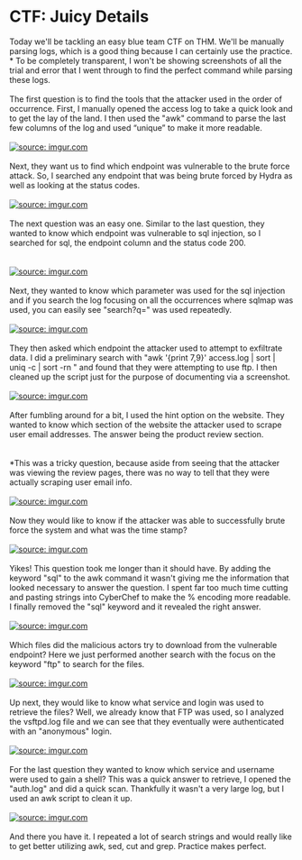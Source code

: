 # CTF: Juicy Details

Today we'll be tackling an easy blue team CTF on THM. We'll be manually parsing logs, which is a good thing because I can certainly use the practice. * To be completely transparent, I won't be showing screenshots of all the trial and error that I went through to find the perfect command while parsing these logs. 
<br>
<br>
The first question is to find the tools that the attacker used in the order of occurrence. First, I manually opened the access log to take a quick look and to get the lay of the land. I then used the "awk" command to parse the last few columns of the log and used “unique” to make it more readable. 
<br>
<br>
<a href="https://imgur.com/Djsk22z"><img src="https://i.imgur.com/Djsk22z.jpg" title="source: imgur.com" /></a>
<br>
<br>
Next, they want us to find which endpoint was vulnerable to the brute force attack. So, I searched any endpoint that was being brute forced by Hydra as well as looking at the status codes. 
<br>
<br>
<a href="https://imgur.com/nAJItwf"><img src="https://i.imgur.com/nAJItwf.jpg" title="source: imgur.com" /></a>
<br>
<br>
The next question was an easy one. Similar to the last question, they wanted to know which endpoint was vulnerable to sql injection, so I searched for sql, the endpoint column and the status code 200.  
<br>
<br>
<a href="https://imgur.com/YYoJT6c"><img src="https://i.imgur.com/YYoJT6c.jpg" title="source: imgur.com" /></a>
<br>
<br>
Next, they wanted to know which parameter was used for the sql injection and if you search the log focusing on all the occurrences where sqlmap was used, you can easily see "search?q=" was used repeatedly. 
<br>
<br>
<a href="https://imgur.com/IEwA1gW"><img src="https://i.imgur.com/IEwA1gW.jpg" title="source: imgur.com" /></a>
<br>
<br>
They then asked which endpoint the attacker used to attempt to exfiltrate data. I did a preliminary search with "awk '{print $7,$9}' access.log | sort | uniq -c | sort -rn " and found that they were attempting to use ftp. I then cleaned up the script just for the purpose of documenting via a screenshot.
<br>
<br>
<a href="https://imgur.com/IcZRUnE"><img src="https://i.imgur.com/IcZRUnE.jpg" title="source: imgur.com" /></a>
<br>
<br>
After fumbling around for a bit, I used the hint option on the website. They wanted to know which section of the website the attacker used to scrape user email addresses. The answer being the product review section.  
<br>
<br>
*This was a tricky question, because aside from seeing that the attacker was viewing the review pages, there was no way to tell that they were actually scraping user email info. 
<br>
<br>
<a href="https://imgur.com/QUwEXeR"><img src="https://i.imgur.com/QUwEXeR.jpg" title="source: imgur.com" /></a>
<br>
<br>
Now they would like to know if the attacker was able to successfully brute force the system and what was the time stamp? 
<br>
<br>
<a href="https://imgur.com/gWmv9br"><img src="https://i.imgur.com/gWmv9br.jpg" title="source: imgur.com" /></a>
<br>
<br>
Yikes! This question took me longer than it should have. By adding the keyword "sql" to the awk command it wasn't giving me the information that looked necessary to answer the question. I spent far too much time cutting and pasting strings into CyberChef to make the % encoding more readable. I finally removed the "sql" keyword and it revealed the right answer. 
<br>
<br>
<a href="https://imgur.com/ZgNngJH"><img src="https://i.imgur.com/ZgNngJH.jpg" title="source: imgur.com" /></a>
<br>
<br>
Which files did the malicious actors try to download from the vulnerable endpoint? Here we just performed another search with the focus on the keyword "ftp" to search for the files. 
<br>
<br>
<a href="https://imgur.com/IcZRUnE"><img src="https://i.imgur.com/IcZRUnE.jpg" title="source: imgur.com" /></a>
<br>
<br>
Up next, they would like to know what service and login was used to retrieve the files? Well, we already know that FTP was used, so I analyzed the vsftpd.log file and we can see that they eventually were authenticated with an "anonymous" login. 
<br>
<br>
<a href="https://imgur.com/GTz2qaG"><img src="https://i.imgur.com/GTz2qaG.jpg" title="source: imgur.com" /></a>
<br>
<br>
For the last question they wanted to know which service and username were used to gain a shell? This was a quick answer to retrieve, I opened the "auth.log" and did a quick scan. Thankfully it wasn't a very large log, but I used an awk script to clean it up. 
<br>
<br>
<a href="https://imgur.com/cn01wbZ"><img src="https://i.imgur.com/cn01wbZ.jpg" title="source: imgur.com" /></a>
<br>
<br>
And there you have it. I repeated a lot of search strings and would really like to get better utilizing awk, sed, cut and grep. Practice makes perfect. 



























